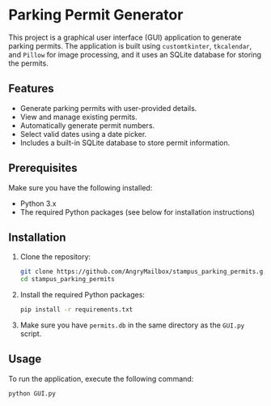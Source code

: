 # Parking Permit Generator

This project is a graphical user interface (GUI) application to generate parking permits. The application is built using `customtkinter`, `tkcalendar`, and `Pillow` for image processing, and it uses an SQLite database for storing the permits.

## Features

- Generate parking permits with user-provided details.
- View and manage existing permits.
- Automatically generate permit numbers.
- Select valid dates using a date picker.
- Includes a built-in SQLite database to store permit information.

## Prerequisites

Make sure you have the following installed:

- Python 3.x
- The required Python packages (see below for installation instructions)

## Installation

1. Clone the repository:

    ```sh
    git clone https://github.com/AngryMailbox/stampus_parking_permits.git
    cd stampus_parking_permits
    ```

2. Install the required Python packages:

    ```sh
    pip install -r requirements.txt
    ```

3. Make sure you have `permits.db` in the same directory as the `GUI.py` script.

## Usage

To run the application, execute the following command:

```sh
python GUI.py
